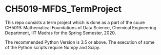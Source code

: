 # CH5019-MFDS_TermProject

This repo consists a term project which is done as a part of the coure CH5019: Mathematical Foundations of Data Science,
Chemical Engineering Department, IIT Madras for the Spring Semester, 2020.

The recommended Python Version is 3.5 or above. The execution of some of the Python scripts require Numpy and Scipy. 
